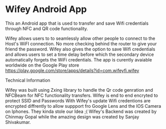 # Wifey Android App
This an Android app that is used to transfer and save Wifi credentials through NFC and QR code functionality.

Wifey allows users to to seamlessly allow other people to connect to the Host's WiFI connection. No more checking behind the router to give your friend the password.
Wifey also gives the option to save Wifi credentials and allows users to set a time delay before which the secondary device automatically forgets the WiFi credentials.
The app is curently avaiable worldwide on the Google Play store https://play.google.com/store/apps/details?id=com.wifeyfi.wifey

Technical Information


Wifey was built using Zxing library to handle the Qr code genration and NFCBeam for NFC functionality transfers.
Wifey is end to end encryted to protect SSID and Passwords
With Wifey's update Wifi credentions are encrypted diffrently to allow suppport fro Google Lens and the IOS Camera on Iphones. They kinda stole our Idea ;(
Wifey's Backend was created by Chinmay Gopal while the amazing design was created by Sanjay Shivakumar. 
